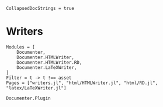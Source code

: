 ```@meta
CollapsedDocStrings = true
```

# Writers

```@autodocs
Modules = [
    Documenter,
    Documenter.HTMLWriter,
    Documenter.HTMLWriter.RD,
    Documenter.LaTeXWriter,
]
Filter = t -> t !== asset
Pages = ["writers.jl", "html/HTMLWriter.jl", "html/RD.jl", "latex/LaTeXWriter.jl"]
```
```@docs
Documenter.Plugin
```
